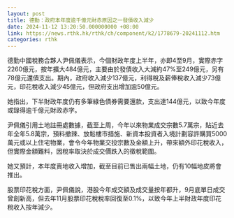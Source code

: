 ```yaml
---
layout: post
title: 德勤：政府本年度逾千億元財赤原因之一發債收入減少
date: 2024-11-12 13:20:50.000000000 +08:00
link: https://news.rthk.hk/rthk/ch/component/k2/1778679-20241112.htm
categories: rthk
---
```


德勤中國稅務合夥人尹佩儀表示，今個財政年度上半年，亦即4至9月，實際赤字2260億元，按年擴大484億元，主要由於發債收入大減約47%至249億元，另有78億元還債支出。期內，政府收入減少137億元，利得稅及薪俸稅收入減少73億元，印花稅收入減少45億元，但政府支出增加逾50億元。

她指出，下半財政年度仍有多筆綠色債券需要還款，支出達144億元，以致今年度或錄得逾千億元財政赤字。

尹佩儀引用土地註冊處數據，截至上周，今年以來物業成交宗數5.7萬宗，貼近去年全年5.8萬宗，預料撤辣、放鬆樓市措施、新資本投資者入境計劃容許購買5000萬元或以上住宅物業，會令今年物業交投宗數及金額上升，帶來額外印花稅收入，但實際金額難料，因稅率取決於成交價跌入的徵稅範圍。

她又預計，本年度賣地收入增加，截至目前已售出兩幅土地，仍有10幅地皮將會推出。

股票印花稅方面，尹佩儀說，港股今年成交額及成交量按年都升，9月底單日成交曾創新高，但去年11月股票印花稅稅率回復至0.1%，以致今年上半財政年度印花稅收入按年減少。

